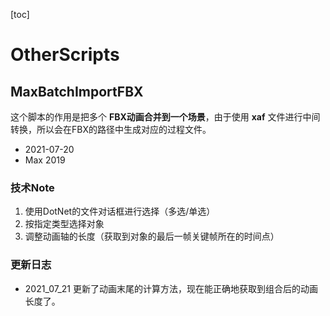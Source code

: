 [toc]

# OtherScripts

## MaxBatchImportFBX

这个脚本的作用是把多个 **FBX动画合并到一个场景**，由于使用 **xaf** 文件进行中间转换，所以会在FBX的路径中生成对应的过程文件。



- 2021-07-20
- Max 2019

### 技术Note

1. 使用DotNet的文件对话框进行选择（多选/单选）
2. 按指定类型选择对象
3. 调整动画轴的长度（获取到对象的最后一帧关键帧所在的时间点）

### 更新日志
- 2021_07_21
更新了动画末尾的计算方法，现在能正确地获取到组合后的动画长度了。

